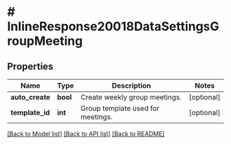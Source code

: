 # # InlineResponse20018DataSettingsGroupMeeting

## Properties

Name | Type | Description | Notes
------------ | ------------- | ------------- | -------------
**auto_create** | **bool** | Create weekly group meetings. | [optional]
**template_id** | **int** | Group template used for meetings. | [optional]

[[Back to Model list]](../../README.md#models) [[Back to API list]](../../README.md#endpoints) [[Back to README]](../../README.md)

